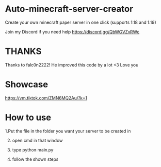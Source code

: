 # Auto-minecraft-server-creator
Create your own minecraft paper server in one click (supports 1.18 and 1.19)

Join my Discord if you need help
https://discord.gg/QbWGVZvRWc

# THANKS
Thanks to falc0n2222!
He improved this code by a lot <3
Love you

# Showcase
https://vm.tiktok.com/ZMN6MQ2Au/?k=1

# How to use
1.Put the file in the folder you want your server to be created in

2. open cmd in that window

3. type python main.py

4. follow the shown steps
